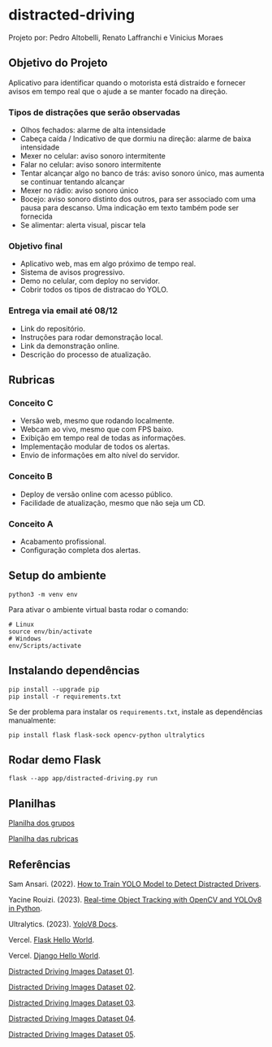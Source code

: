 # distracted-driving

Projeto por: Pedro Altobelli, Renato Laffranchi e Vinicius Moraes

## Objetivo do Projeto

Aplicativo para identificar quando o motorista está distraído e fornecer avisos em tempo real que o ajude a se manter focado na direção.

### Tipos de distrações que serão observadas

- Olhos fechados: alarme de alta intensidade
- Cabeça caída / Indicativo de que dormiu na direção: alarme de baixa intensidade 
- Mexer no celular: aviso sonoro intermitente
- Falar no celular: aviso sonoro intermitente
- Tentar alcançar algo no banco de trás: aviso sonoro único, mas aumenta se continuar tentando alcançar
- Mexer no rádio: aviso sonoro único
- Bocejo: aviso sonoro distinto dos outros, para ser associado com uma pausa para descanso. Uma indicação em texto também pode ser fornecida
- Se alimentar: alerta visual, piscar tela

### Objetivo final

- Aplicativo web, mas em algo próximo de tempo real.
- Sistema de avisos progressivo.
- Demo no celular, com deploy no servidor.
- Cobrir todos os tipos de distracao do YOLO.

### Entrega via email até 08/12

- Link do repositório.
- Instruções para rodar demonstração local.
- Link da demonstração online.
- Descrição do processo de atualização.

## Rubricas

### Conceito C

- Versão web, mesmo que rodando localmente.
- Webcam ao vivo, mesmo que com FPS baixo.
- Exibição em tempo real de todas as informações.
- Implementação modular de todos os alertas.
- Envio de informações em alto nível do servidor.

### Conceito B

- Deploy de versão online com acesso público.
- Facilidade de atualização, mesmo que não seja um CD.

### Conceito A

- Acabamento profissional.
- Configuração completa dos alertas.

## Setup do ambiente

    python3 -m venv env

Para ativar o ambiente virtual basta rodar o comando:

    # Linux
    source env/bin/activate
    # Windows
    env/Scripts/activate

## Instalando dependências

    pip install --upgrade pip
    pip install -r requirements.txt

Se der problema para instalar os `requirements.txt`, instale as dependências manualmente:

    pip install flask flask-sock opencv-python ultralytics


## Rodar demo Flask

    flask --app app/distracted-driving.py run

## Planilhas 

[Planilha dos grupos](https://docs.google.com/spreadsheets/d/1881UvEfp4QGNdXIWUzFsebN4hCH7xh6pZpvL-mi7xM4/edit#gid=0)

[Planilha das rubricas](https://docs.google.com/spreadsheets/d/1-sJTng3EHL6j4yCbi8HgM0QcyZhv86lO3-wTwadBPj4/edit#gid=0)

## Referências

Sam Ansari. (2022). [How to Train YOLO Model to Detect Distracted Drivers](https://ansarisam.medium.com/how-to-train-yolo-v5-model-to-detect-distracted-drivers-ac62b2d44a27).

Yacine Rouizi. (2023). [Real-time Object Tracking with OpenCV and YOLOv8 in Python](https://thepythoncode.com/article/real-time-object-tracking-with-yolov8-opencv).

Ultralytics. (2023). [YoloV8 Docs](https://docs.ultralytics.com/).

Vercel. [Flask Hello World](https://vercel.com/templates/python/flask-hello-world).

Vercel. [Django Hello World](https://vercel.com/templates/python/django-hello-world).

[Distracted Driving Images Dataset 01](https://universe.roboflow.com/search?q=distracted%20driving).

[Distracted Driving Images Dataset 02](https://universe.roboflow.com/sebastin-ezequiel-galeano/prueba-otro-dataset).

[Distracted Driving Images Dataset 03](https://universe.roboflow.com/cutm-iwh4a/mobile-detection-9demc).

[Distracted Driving Images Dataset 04](https://universe.roboflow.com/m013dsx1277/driver-behavior-jtsfy).

[Distracted Driving Images Dataset 05](https://huggingface.co/datasets/Nexdata/Driver_Behavior_Collection_Data).
